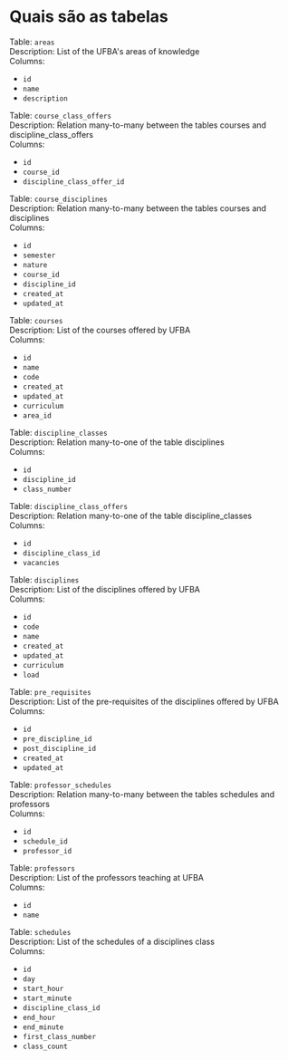 # Quais são as tabelas

Table: `areas`  
Description: List of the UFBA's areas of knowledge  
Columns: 
* `id`
* `name`
* `description`  

Table: `course_class_offers`  
Description: Relation many-to-many between the tables courses and discipline_class_offers    
Columns: 
* `id`
* `course_id`
* `discipline_class_offer_id`  
  
Table: `course_disciplines`  
Description: Relation many-to-many between the tables courses and disciplines    
Columns: 
* `id`
* `semester`
* `nature`
* `course_id`
* `discipline_id`
* `created_at`
* `updated_at`

Table: `courses`  
Description: List of the courses offered by UFBA  
Columns:
* `id`
* `name`
* `code`
* `created_at`
* `updated_at`
* `curriculum`
* `area_id`

Table: `discipline_classes`  
Description: Relation many-to-one of the table disciplines  
Columns:
* `id`
* `discipline_id`
* `class_number`

Table: `discipline_class_offers`  
Description: Relation many-to-one of the table discipline_classes  
Columns:
* `id`
* `discipline_class_id`
* `vacancies`

Table: `disciplines`  
Description: List of the disciplines offered by UFBA  
Columns:
* `id`
* `code`
* `name`
* `created_at`
* `updated_at`
* `curriculum`
* `load`

Table: `pre_requisites`  
Description: List of the pre-requisites of the disciplines offered by UFBA  
Columns:
* `id`
* `pre_discipline_id`
* `post_discipline_id`
* `created_at`
* `updated_at`

Table: `professor_schedules`  
Description: Relation many-to-many between the tables schedules and professors  
Columns:
* `id`
* `schedule_id`
* `professor_id`

Table: `professors`  
Description: List of the professors teaching at UFBA  
Columns:
* `id`
* `name`

Table: `schedules`  
Description: List of the schedules of a disciplines class  
Columns:
* `id`
* `day`
* `start_hour`
* `start_minute`
* `discipline_class_id`
* `end_hour`
* `end_minute`
* `first_class_number`
* `class_count`
